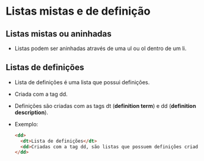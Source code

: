 # Listas mistas e de definição

## Listas mistas ou aninhadas

- Listas podem ser aninhadas através de uma ul ou ol dentro de um li.

## Listas de definições

- Lista de definições é uma lista que possui definições.

- Criada com a tag dd.

- Definições são criadas com as tags dt (**definition term**) e dd (**definition description**).

- Exemplo:

  ```html
  <dd>
  	<dt>Lista de definições</dt>
  	<dd>Criadas com a tag dd, são listas que possuem definições criadas com as tags dt (definition term) e dd (definition description).</dd>
  </dd>
  ```

  
